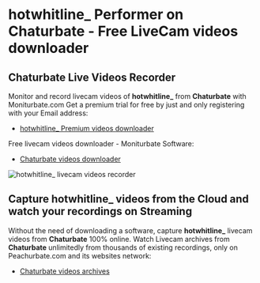 # hotwhitline_ Performer on Chaturbate - Free LiveCam videos downloader

## Chaturbate Live Videos Recorder

Monitor and record livecam videos of **hotwhitline_** from **Chaturbate** with Moniturbate.com
Get a premium trial for free by just and only registering with your Email address:
* [hotwhitline_ Premium videos downloader](https://moniturbate.com/request-demo-licence-key.html)

Free livecam videos downloader - Moniturbate Software:
* [Chaturbate videos downloader](https://moniturbate.com/moniturbate-download-software.html)

![hotwhitline_ livecam videos recorder](https://peachurnet.com/templates/moniturbate-software.png)


## Capture hotwhitline_ videos from the Cloud and watch your recordings on Streaming

Without the need of downloading a software, capture **hotwhitline_** livecam videos from **Chaturbate** 100% online.
Watch Livecam archives from **Chaturbate** unlimitedly from thousands of existing recordings, only on Peachurbate.com and its websites network:
* [Chaturbate videos archives](https://peachurnet.com/)